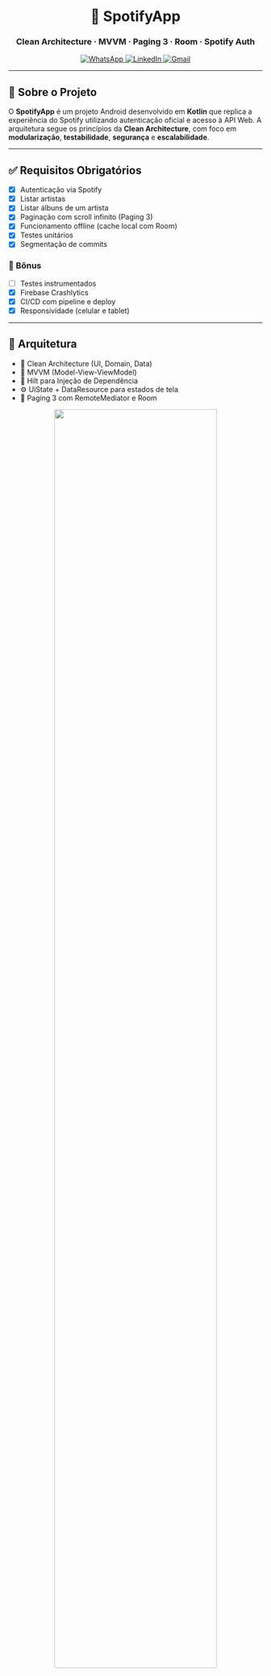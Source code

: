 <h1 align="center">🎵 SpotifyApp</h1>
<h3 align="center">Clean Architecture · MVVM · Paging 3 · Room · Spotify Auth</h3>

<p align="center">
  <a href="https://wa.me/+5574999637391">
    <img alt="WhatsApp" src="https://img.shields.io/badge/WhatsApp-25D366?style=for-the-badge&logo=whatsapp&logoColor=white"/>
  </a>
  <a href="https://www.linkedin.com/in/pedro-henrique-de-souza-ar/">
    <img alt="LinkedIn" src="https://img.shields.io/badge/LinkedIn-0077B5?style=for-the-badge&logo=linkedin&logoColor=white"/>
  </a>
  <a href="mailto:pedro.steam2016@hotmail.com">
    <img alt="Gmail" src="https://img.shields.io/badge/Gmail-D14836?style=for-the-badge&logo=gmail&logoColor=white"/>
  </a>
</p>

---

## 📌 Sobre o Projeto

O **SpotifyApp** é um projeto Android desenvolvido em **Kotlin** que replica a experiência do Spotify utilizando autenticação oficial e acesso à API Web. A arquitetura segue os princípios da **Clean Architecture**, com foco em **modularização**, **testabilidade**, **segurança** e **escalabilidade**.

---

## ✅ Requisitos Obrigatórios

- [x] Autenticação via Spotify
- [x] Listar artistas
- [x] Listar álbuns de um artista
- [x] Paginação com scroll infinito (Paging 3)
- [x] Funcionamento offline (cache local com Room)
- [x] Testes unitários
- [x] Segmentação de commits

### 🎁 Bônus

- [ ] Testes instrumentados
- [x] Firebase Crashlytics
- [x] CI/CD com pipeline e deploy
- [x] Responsividade (celular e tablet)

---

## 🧱 Arquitetura

- 🧠 Clean Architecture (UI, Domain, Data)
- 🧩 MVVM (Model-View-ViewModel)
- 🧪 Hilt para Injeção de Dependência
- ⚙️ UiState + DataResource para estados de tela
- 🔄 Paging 3 com RemoteMediator e Room

<p align="center">
 <img src="prints/arch.png" width="80%"/>
</p>

---

## 🗂️ Estrutura Modular

### 🔹 Core Modules
- `analytics`: Firebase Analytics e Crashlytics
- `common`: Extensões e utilitários compartilhados
- `data`: Retrofit, Room, repositórios e mediators
- `domain`: Use Cases e regras de negócio
- `eventbus`: Comunicação desacoplada entre features
- `model`: Modelos de dados compartilhados
- `navigation`: Navegação modular
- `testing`: Utilitários e fakes para testes
- `designsystem`: Componentes visuais reutilizáveis

### 🔸 Feature Modules
- `home`: Tela de artistas
- `albums`: Lista de álbuns
- `playlist`: Visualização e criação de playlists
- `profile`: Perfil do usuário autenticado

### ⚙️ Infra
- `build-logic`: Convention Plugins com DSL Kotlin

---

## 🧩 Comunicação Desacoplada entre Features

Cada feature possui dois módulos:

- `privatemodule`: Implementações internas
- `publicmodule`: Interface exposta para o app e outras features

### 📁 Exemplo – Feature Albums

```kotlin
interface AlbumsFeatureCommunicator {
    fun launchFeature(albumsFeatureArgs: AlbumsFeatureArgs)

    data class AlbumsFeatureArgs(
        val previousRoute: String,
        val artist: Artist
    ) : Serializable
}
```
---

## 🔐 Autenticação Spotify e Gerenciamento de Sessão

A autenticação é realizada com a biblioteca oficial da Spotify:

```
implementation("com.spotify.android:auth:<versão>")
```

1. O app abre o login do Spotify com `AuthorizationClient.openLoginActivity(...)`.
2. Após a autenticação, é retornado um `authorizationCode`.
3. O código é trocado por um `access_token`, `refresh_token` e tempo de expiração via `AuthRepository`.

### 🔒 Armazenamento Seguro

Os tokens são armazenados com **EncryptedSharedPreferences**, utilizando o **Android Keystore** para garantir:

- Criptografia AES-256 na escrita e leitura
- Impossibilidade de acesso direto ao conteúdo salvo, mesmo com acesso root
- Proteção contra ataques físicos e lógicos ao armazenamento local

```kotlin
val prefs = EncryptedSharedPreferences.create(
    context,
    "secure_prefs",
    MasterKey.Builder(context)
        .setKeyScheme(MasterKey.KeyScheme.AES256_GCM)
        .build(),
    EncryptedSharedPreferences.PrefKeyEncryptionScheme.AES256_SIV,
    EncryptedSharedPreferences.PrefValueEncryptionScheme.AES256_GCM
)
```

Essa arquitetura garante que os dados sensíveis do usuário estejam protegidos mesmo em dispositivos comprometidos, seguindo as melhores práticas recomendadas pelo Android.

---

## ⚙️ CI/CD com GitHub Actions

O projeto utiliza **GitHub Actions** para garantir a qualidade contínua do código em cada *push* ou *pull request* para a branch `main`.

### 🔍 Etapas da Pipeline

#### 🧪 `check`
- Valida o wrapper do Gradle
- Executa o **Detekt** para garantir que o código siga os padrões de qualidade e estilo definidos
- Timeout configurado: `60 minutos`
- Evita execuções concorrentes com `concurrency.group`

#### ✅ `unit-tests`
- Executa os testes unitários automatizados
- Timeout configurado: `10 minutos`
- Depende da conclusão bem-sucedida do job `check`

### ✅ Benefícios
- Garante que o código enviado para a branch principal esteja **formatado corretamente** e **sem quebras nos testes**
- Automatiza validações manuais e reduz erros humanos
- Melhora a confiança no deploy contínuo (CI)

---

## 🔧 Configuração

### 🎵 Integração com a API do Spotify

1. Acesse o [Spotify Developer Dashboard](https://developer.spotify.com/dashboard).
2. Crie um novo app ou edite um existente.
3. No campo **Redirect URI**, adicione:
   ```
   pedroid://callback
   ```
4. No campo **Android packages**, insira os seguintes packages do app:
   ```
   com.pedroid.spotifyapp.debug
   com.pedroid.spotifyapp
   ```
5. Insira também a chave **SHA1** do certificado de assinatura (keystore).
6. Na seção **Which API/SDKs are you planning to use?**, selecione a opção:
   ```
   ☑ Android
   ```
   > Isso é necessário para ativar os fluxos de autenticação corretos para dispositivos Android.

---

### 🔎 Como obter o SHA1 do projeto

Você pode obter o SHA1 da assinatura `debug` com um dos métodos abaixo:

#### ✅ Opção 1 – Via terminal:

Execute o comando abaixo na raiz do projeto:

```bash
./gradlew signingReport
```

No console, procure a saída semelhante a esta:

```
Variant: debug
Config: debug
Store: ...
Alias: ...
SHA1: A1:B2:C3:D4:E5:...
```

#### ✅ Opção 2 – Via Android Studio:

1. Abra a aba **Gradle** (geralmente no canto direito da IDE).
2. Procure pela opção **Execute Gradle Task** e selecione.
3. Ao abrir o popup, digite o seguinte comando: `signingReport`.
4. A saída será exibida no console inferior. Copie o valor do campo `SHA1`.

> 📎 Documentação oficial: [Android - Signing your app](https://developer.android.com/studio/publish/app-signing#signing-report)

---

### 🗝️ Configuração local

Copie o `CLIENT_ID` e `CLIENT_SECRET` do projeto criado no Dashboard do Spotify.

No arquivo `keys.properties` (já criado na raiz do projeto), insira:

```
CLIENT_ID=seu_client_id
CLIENT_SECRET=seu_client_secret
```
 
## ▶️ Execução
- Pré-requisitos:
  - Java 17
  - Clone o projeto:
    - git clone https://github.com/Pedroid1/SpotifyApp.git
    - Abra no Android Studio e aguarde a sincronização do Gradle. Em seguida, execute o app em um emulador ou dispositivo real.

## Features Screenshots
<p float="left" align="left">
  <img src="prints/artists.jpg" width="25%"/>
  <img src="prints/albums.jpg" width="25%"/>
  <img src="prints/playlists.jpg" width="25%"/>
  <img src="prints/profile.jpg" width="25%"/>
</p>
   
## 👨‍💻 Autor
Pedro Henrique de Souza Araujo | [Linkedin](https://www.linkedin.com/in/pedro-henrique-de-souza-ar/)
